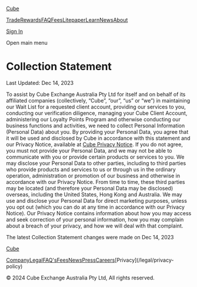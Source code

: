 [Cube](/ "Cube | The World's Fastest Crypto Exchange")

[Trade](/trade)[Rewards](/rewards)[FAQ](/faqs)[Fees](/fees)[Litepaper](/litepaper)[Learn](/learn)[News](/news)[About](/about)

[Sign In](/signin)

Open main menu

# Collection Statement

Last Updated: Dec 14, 2023

To assist by Cube Exchange Australia Pty Ltd for itself and on behalf of its
affiliated companies (collectively, “Cube”, “our”, “us” or “we”) in
maintaining our Wait List for a requested client account, providing our
services to you, conducting our verification diligence, managing your Cube
Client Account, administering our Loyalty Points Program and otherwise
conducting our business functions and activities, we need to collect Personal
Information (Personal Data) about you. By providing your Personal Data, you
agree that it will be used and disclosed by Cube in accordance with this
statement and our Privacy Notice, available at [Cube Privacy
Notice](https://www.cube.exchange/legal/privacy). If you do not agree, you
must not provide your Personal Data, and we may not be able to communicate
with you or provide certain products or services to you. We may disclose your
Personal Data to other parties, including to third parties who provide
products and services to us or through us in the ordinary operation,
administration or promotion of our business and otherwise in accordance with
our Privacy Notice. From time to time, these third parties may be located (and
therefore your Personal Data may be disclosed) overseas, including the United
States, Hong Kong and Australia. We may use and disclose your Personal Data
for direct marketing purposes, unless you opt out (which you can do at any
time in accordance with our Privacy Notice). Our Privacy Notice contains
information about how you may access and seek correction of your personal
information, how you may complain about a breach of your privacy, and how we
will deal with that complaint.

The latest Collection Statement changes were made on Dec 14, 2023

[Cube](/ "Cube | The World's Fastest Crypto Exchange")

[Company](/company)[Legal](/legal)[FAQ's](/faqs)[Fees](/fees)[News](/news)[Press](/press)[Careers](https://www.linkedin.com/company/cubexch/jobs)[Privacy](/legal/privacy-
policy)

[](https://www.twitter.com/cubexch)[](https://www.instagram.com/cubexch/)[](https://www.linkedin.com/company/cubexch)[](https://www.youtube.com/@cubexch)

© 2024 Cube Exchange Australia Pty Ltd, All rights reserved.

